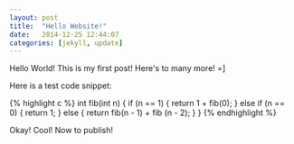 ```yaml
---
layout: post
title:  "Hello Website!"
date:   2014-12-25 12:44:07
categories: [jekyll, update]
---
```


Hello World! This is my first post! Here's to many more! =]

Here is a test code snippet:

{% highlight c %}
int fib(int n) {
if (n == 1) {
return 1 + fib(0);
} else if (n == 0) {
return 1;
} else {
return fib(n - 1) + fib (n - 2);
}
}
{% endhighlight %}

Okay! Cool! Now to publish!

[//]: # 'External Links'
[facebook]: https://facebook.com/nrfactor
[twitter]: @nrfactor
[github]: https://github.com/nrfactor
